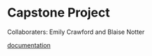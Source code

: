 # Capstone Project
Collaboraters: Emily Crawford and Blaise Notter

[documentation](https://github.com/ecrawford-0/Capstone/wiki)


